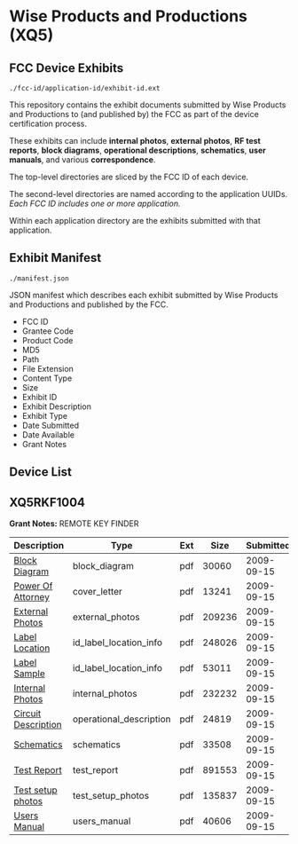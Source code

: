 # Wise Products and Productions (XQ5)
## FCC Device Exhibits

```
./fcc-id/application-id/exhibit-id.ext
```

This repository contains the exhibit documents submitted by Wise Products and Productions to (and published by) the FCC as part of the device certification process.

These exhibits can include **internal photos**, **external photos**, **RF test reports**, **block diagrams**, **operational descriptions**, **schematics**, **user manuals**, and various **correspondence**.

The top-level directories are sliced by the FCC ID of each device.

The second-level directories are named according to the application UUIDs. *Each FCC ID includes one or more application.*

Within each application directory are the exhibits submitted with that application. 

## Exhibit Manifest

```
./manifest.json
```

JSON manifest which describes each exhibit submitted by Wise Products and Productions and published by the FCC.

- FCC ID
- Grantee Code
- Product Code
- MD5
- Path
- File Extension
- Content Type
- Size
- Exhibit ID
- Exhibit Description
- Exhibit Type
- Date Submitted
- Date Available
- Grant Notes

## Device List
## XQ5RKF1004
**Grant Notes:** REMOTE KEY FINDER

| Description | Type | Ext | Size | Submitted | Available |
| ----------- | ---- | --- | ---- | --------- | --------- |
| [Block Diagram](XQ5RKF1004/ce671a7d1d7909ad96b9375178adcc37/1122267.pdf) | block_diagram | pdf | 30060 | 2009-09-15 | 2009-09-15 |
| [Power Of Attorney](XQ5RKF1004/ce671a7d1d7909ad96b9375178adcc37/1169659.pdf) | cover_letter | pdf | 13241 | 2009-09-15 | 2009-09-15 |
| [External Photos](XQ5RKF1004/ce671a7d1d7909ad96b9375178adcc37/1122271.pdf) | external_photos | pdf | 209236 | 2009-09-15 | 2009-09-15 |
| [Label Location](XQ5RKF1004/ce671a7d1d7909ad96b9375178adcc37/1169656.pdf) | id_label_location_info | pdf | 248026 | 2009-09-15 | 2009-09-15 |
| [Label Sample](XQ5RKF1004/ce671a7d1d7909ad96b9375178adcc37/1169657.pdf) | id_label_location_info | pdf | 53011 | 2009-09-15 | 2009-09-15 |
| [Internal Photos](XQ5RKF1004/ce671a7d1d7909ad96b9375178adcc37/1122277.pdf) | internal_photos | pdf | 232232 | 2009-09-15 | 2009-09-15 |
| [Circuit Description](XQ5RKF1004/ce671a7d1d7909ad96b9375178adcc37/1122269.pdf) | operational_description | pdf | 24819 | 2009-09-15 | 2009-09-15 |
| [Schematics](XQ5RKF1004/ce671a7d1d7909ad96b9375178adcc37/1122281.pdf) | schematics | pdf | 33508 | 2009-09-15 | 2009-09-15 |
| [Test Report](XQ5RKF1004/ce671a7d1d7909ad96b9375178adcc37/1169661.pdf) | test_report | pdf | 891553 | 2009-09-15 | 2009-09-15 |
| [Test setup photos](XQ5RKF1004/ce671a7d1d7909ad96b9375178adcc37/1122284.pdf) | test_setup_photos | pdf | 135837 | 2009-09-15 | 2009-09-15 |
| [Users Manual](XQ5RKF1004/ce671a7d1d7909ad96b9375178adcc37/1122285.pdf) | users_manual | pdf | 40606 | 2009-09-15 | 2009-09-15 |
